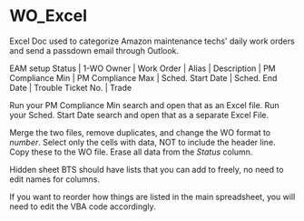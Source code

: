 # WO_Excel
Excel Doc used to categorize Amazon maintenance techs' daily work orders and send a passdown email through Outlook.

EAM setup
Status | 1-WO Owner | Work Order | Alias | Description | PM Compliance Min | PM Compliance Max | Sched. Start Date | Sched. End Date | Trouble Ticket No. | Trade

Run your PM Compliance Min search and open that as an Excel file.
Run your Sched. Start Date search and open that as a separate Excel File.

Merge the two files, remove duplicates, and change the WO format to *number*.
Select only the cells with data, NOT to include the header line.
Copy these to the WO file.
Erase all data from the *Status* column.

Hidden sheet BTS should have lists that you can add to freely, no need to edit names for columns.

If you want to reorder how things are listed in the main spreadsheet, you will need to edit the VBA code accordingly.
